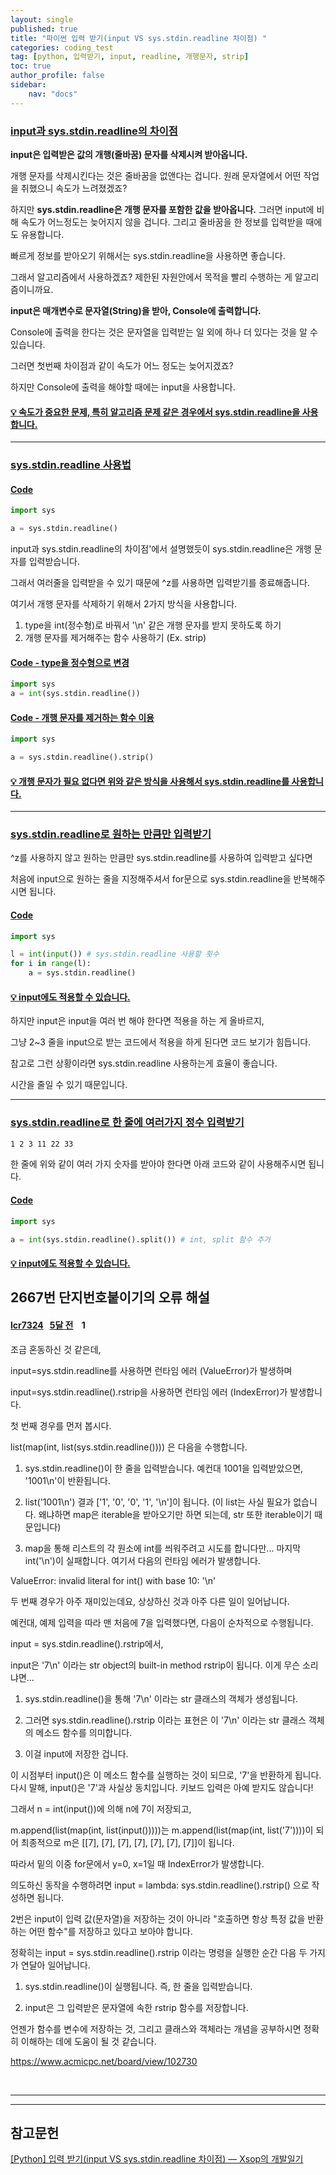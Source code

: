 ```yaml
---
layout: single
published: true
title: "파이썬 입력 받기(input VS sys.stdin.readline 차이점) "
categories: coding_test
tag: [python, 입력받기, input, readline, 개행문자, strip] 
toc: true
author_profile: false
sidebar:
    nav: "docs"
---
```


### [**input과 sys.stdin.readline의 차이점**](https://xsop.tistory.com/40#input%EA%B-%BC%--sys-stdin-readline%EC%-D%--%--%EC%B-%A-%EC%-D%B-%EC%A-%--)

**input은 입력받은 값의 개행(줄바꿈) 문자를 삭제시켜 받아옵니다.**

개행 문자를 삭제시킨다는 것은 줄바꿈을 없앤다는 겁니다. 원래 문자열에서 어떤 작업을 취했으니 속도가 느려졌겠죠?

하지만 **sys.stdin.readline은 개행 문자를 포함한 값을 받아옵니다.** 그러면 input에 비해 속도가 어느정도는 늦어지지 않을 겁니다. 그리고 줄바꿈을 한 정보를 입력받을 때에도 유용합니다.

빠르게 정보를 받아오기 위해서는 sys.stdin.readline을 사용하면 좋습니다.

그래서 알고리즘에서 사용하겠죠? 제한된 자원안에서 목적을 빨리 수행하는 게 알고리즘이니까요.

**input은 매개변수로 문자열(String)을 받아, Console에 출력합니다.**

Console에 출력을 한다는 것은 문자열을 입력받는 일 외에 하나 더 있다는 것을 알 수 있습니다.

그러면 첫번째 차이점과 같이 속도가 어느 정도는 늦어지겠죠?

하지만 Console에 출력을 해야할 때에는 input을 사용합니다.

#### [💡 속도가 중요한 문제, 특히 알고리즘 문제 같은 경우에서 sys.stdin.readline을 사용합니다.](https://xsop.tistory.com/40#%F-%-F%--%A-%--%EC%--%-D%EB%-F%--%EA%B-%--%--%EC%A-%--%EC%-A%--%ED%--%-C%--%EB%AC%B-%EC%A-%-C%-C%--%ED%-A%B-%ED%-E%--%--%EC%--%-C%EA%B-%A-%EB%A-%AC%EC%A-%--%--%EB%AC%B-%EC%A-%-C%--%EA%B-%--%EC%-D%--%--%EA%B-%BD%EC%-A%B-%EC%--%--%EC%--%-C%--sys-stdin-readline%EC%-D%--%--%EC%--%AC%EC%-A%A-%ED%--%A-%EB%-B%--%EB%-B%A--)

---

### [**sys.stdin.readline 사용법**](https://xsop.tistory.com/40#sys-stdin-readline%--%EC%--%AC%EC%-A%A-%EB%B-%--)

#### [Code](https://xsop.tistory.com/40#Code)

```python
import sys

a = sys.stdin.readline()
```

input과 sys.stdin.readline의 차이점'에서 설명했듯이 sys.stdin.readline은 개행 문자를 입력받습니다.

그래서 여러줄을 입력받을 수 있기 때문에 ^z를 사용하면 입력받기를 종료해줍니다.

여기서 개행 문자를 삭제하기 위해서 2가지 방식을 사용합니다.

1. type을 int(정수형)로 바꿔서 '\n' 같은 개행 문자를 받지 못하도록 하기
2. 개행 문자를 제거해주는 함수 사용하기 (Ex. strip)

#### [Code - type을 정수형으로 변경](https://xsop.tistory.com/40#Code%---%--type%EC%-D%--%--%EC%A-%--%EC%--%--%ED%--%--%EC%-C%BC%EB%A-%-C%--%EB%B-%--%EA%B-%BD)

```python
import sys
a = int(sys.stdin.readline())​
```

#### [Code - 개행 문자를 제거하는 함수 이용](https://xsop.tistory.com/40#Code%---%--%EA%B-%-C%ED%--%--%--%EB%AC%B-%EC%-E%--%EB%A-%BC%--%EC%A-%-C%EA%B-%B-%ED%--%--%EB%-A%--%--%ED%--%A-%EC%--%--%--%EC%-D%B-%EC%-A%A-)

```python
import sys

a = sys.stdin.readline().strip()
```

#### [💡 개행 문자가 필요 없다면 위와 같은 방식을 사용해서 sys.stdin.readline를 사용합니다.](https://xsop.tistory.com/40#%F-%-F%--%A-%--%EA%B-%-C%ED%--%--%--%EB%AC%B-%EC%-E%--%EA%B-%--%--%ED%--%--%EC%-A%--%--%EC%--%--%EB%-B%A-%EB%A-%B-%--%EC%-C%--%EC%--%--%--%EA%B-%--%EC%-D%--%--%EB%B-%A-%EC%-B%-D%EC%-D%--%--%EC%--%AC%EC%-A%A-%ED%--%B-%EC%--%-C%--sys-stdin-readline%EB%A-%BC%--%EC%--%AC%EC%-A%A-%ED%--%A-%EB%-B%--%EB%-B%A--)

---

### [**sys.stdin.readline로 원하는 만큼만 입력받기**](https://xsop.tistory.com/40#sys-stdin-readline%EB%A-%-C%--%EC%-B%--%ED%--%--%EB%-A%--%C-%A-%EB%A-%-C%ED%--%BC%EB%A-%-C%C-%A-%EC%-E%--%EB%A-%A-%EB%B-%-B%EA%B-%B-)

^z를 사용하지 않고 원하는 만큼만 sys.stdin.readline를 사용하여 입력받고 싶다면

처음에 input으로 원하는 줄을 지정해주셔서 for문으로 sys.stdin.readline을 반복해주시면 됩니다.

#### [Code](https://xsop.tistory.com/40#Code)

```python
import sys

l = int(input()) # sys.stdin.readline 사용할 횟수
for i in range(l):
    a = sys.stdin.readline()
```

#### [💡 input에도 적용할 수 있습니다.](https://xsop.tistory.com/40#%F-%-F%--%A-%--input%EC%--%--%EB%-F%--%--%EC%A-%--%EC%-A%A-%ED%--%A-%--%EC%--%--%--%EC%-E%--%EC%-A%B-%EB%-B%--%EB%-B%A--)

하지만 input은 input을 여러 번 해야 한다면 적용을 하는 게 올바르지,

그냥 2~3 줄을 input으로 받는 코드에서 적용을 하게 된다면 코드 보기가 힘듭니다.

참고로 그런 상황이라면 sys.stdin.readline 사용하는게 효율이 좋습니다.

시간을 줄일 수 있기 때문입니다.

---

### [**sys.stdin.readline로 한 줄에 여러가지 정수 입력받기**](https://xsop.tistory.com/40#sys-stdin-readline%EB%A-%-C%--%ED%--%-C%C-%A-%EC%A-%--%EC%--%--%C-%A-%EC%--%AC%EB%-F%AC%EA%B-%--%EC%A-%--%C-%A-%EC%A-%--%EC%--%--%C-%A-%EC%-E%--%EB%A-%A-%EB%B-%-B%EA%B-%B-)

```bash
1 2 3 11 22 33​
```

한 줄에 위와 같이 여러 가지 숫자를 받아야 한다면 아래 코드와 같이 사용해주시면 됩니다.

#### [Code](https://xsop.tistory.com/40#Code)

```python
import sys

a = int(sys.stdin.readline().split()) # int, split 함수 추가
```

#### [💡 input에도 적용할 수 있습니다.](https://xsop.tistory.com/40#%F-%-F%--%A-%--input%EC%--%--%EB%-F%--%--%EC%A-%--%EC%-A%A-%ED%--%A-%--%EC%--%--%--%EC%-E%--%EC%-A%B-%EB%-B%--%EB%-B%A--%C-%A-)

## 2667번 단지번호붙이기의 오류 해설

#### [lcr7324](https://www.acmicpc.net/user/lcr7324)   [5달 전](https://www.acmicpc.net/board/view/102730#comment-163044)    1

조금 혼동하신 것 같은데,

input=sys.stdin.readline를 사용하면 런타임 에러 (ValueError)가 발생하며

input=sys.stdin.readline().rstrip을 사용하면 런타임 에러 (IndexError)가 발생합니다.

첫 번째 경우를 먼저 봅시다.

list(map(int, list(sys.stdin.readline()))) 은 다음을 수행합니다.

1) sys.stdin.readline()이 한 줄을 입력받습니다. 예컨대 1001을 입력받았으면, '1001\n'이 반환됩니다.

2) list('1001\n') 결과 ['1', '0', '0', '1', '\n']이 됩니다. (이 list는 사실 필요가 없습니다. 왜냐하면 map은 iterable을 받아오기만 하면 되는데, str 또한 iterable이기 때문입니다)

3) map을 통해 리스트의 각 원소에 int를 씌워주려고 시도를 합니다만... 마지막 int('\n')이 실패합니다. 여기서 다음의 런타임 에러가 발생합니다.

ValueError: invalid literal for int() with base 10: '\n'

두 번째 경우가 아주 재미있는데요, 상상하신 것과 아주 다른 일이 일어납니다.

예컨대, 예제 입력을 따라 맨 처음에 7을 입력했다면, 다음이 순차적으로 수행됩니다.

input = sys.stdin.readline().rstrip에서,

input은 '7\n' 이라는 str object의 built-in method rstrip이 됩니다. 이게 무슨 소리냐면...

1) sys.stdin.readline()을 통해 '7\n' 이라는 str 클래스의 객체가 생성됩니다.

2) 그러면 sys.stdin.readline().rstrip 이라는 표현은 이 '7\n' 이라는 str 클래스 객체의 메소드 함수를 의미합니다.

3) 이걸 input에 저장한 겁니다.

이 시점부터 input()은 이 메소드 함수를 실행하는 것이 되므로, '7'을 반환하게 됩니다. 다시 말해, input()은 '7'과 사실상 동치입니다. 키보드 입력은 아예 받지도 않습니다!

그래서 n = int(input())에 의해 n에 7이 저장되고,

m.append(list(map(int, list(input()))))는 m.append(list(map(int, list('7'))))이 되어 최종적으로 m은 [[7], [7], [7], [7], [7], [7], [7]]이 됩니다.

따라서 밑의 이중 for문에서 y=0, x=1일 때 IndexError가 발생합니다.

의도하신 동작을 수행하려면 input = lambda: sys.stdin.readline().rstrip() 으로 작성하면 됩니다.

2번은 input이 입력 값(문자열)을 저장하는 것이 아니라 "호출하면 항상 특정 값을 반환하는 어떤 함수"를 저장하고 있다고 보아야 합니다.

정확히는 input = sys.stdin.readline().rstrip 이라는 명령을 실행한 순간 다음 두 가지가 연달아 일어납니다.

1) sys.stdin.readline()이 실행됩니다. 즉, 한 줄을 입력받습니다.

2) input은 그 입력받은 문자열에 속한 rstrip 함수를 저장합니다.

언젠가 함수를 변수에 저장하는 것, 그리고 클래스와 객체라는 개념을 공부하시면 정확히 이해하는 데에 도움이 될 것 같습니다.

https://www.acmicpc.net/board/view/102730

<br>

---

---

## 참고문헌

[[Python] 입력 받기(input VS sys.stdin.readline 차이점) — Xsop의 개발일기](https://xsop.tistory.com/40)
